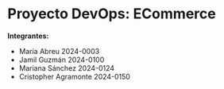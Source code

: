 # Proyecto DevOps: ECommerce

<b>Integrantes:</b>

- María Abreu 2024-0003
- Jamil Guzmán 2024-0100
- Mariana Sánchez 2024-0124
- Cristopher Agramonte 2024-0150

